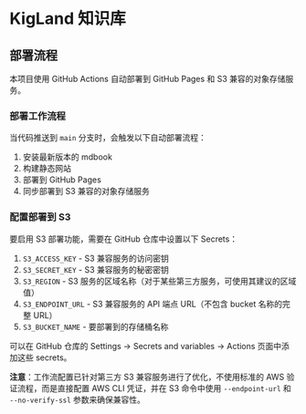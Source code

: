 # KigLand 知识库

## 部署流程

本项目使用 GitHub Actions 自动部署到 GitHub Pages 和 S3 兼容的对象存储服务。

### 部署工作流程

当代码推送到 `main` 分支时，会触发以下自动部署流程：

1. 安装最新版本的 mdbook
2. 构建静态网站
3. 部署到 GitHub Pages
4. 同步部署到 S3 兼容的对象存储服务

### 配置部署到 S3

要启用 S3 部署功能，需要在 GitHub 仓库中设置以下 Secrets：

1. `S3_ACCESS_KEY` - S3 兼容服务的访问密钥
2. `S3_SECRET_KEY` - S3 兼容服务的秘密密钥
3. `S3_REGION` - S3 服务的区域名称（对于某些第三方服务，可使用其建议的区域值）
4. `S3_ENDPOINT_URL` - S3 兼容服务的 API 端点 URL（不包含 bucket 名称的完整 URL）
5. `S3_BUCKET_NAME` - 要部署到的存储桶名称

可以在 GitHub 仓库的 Settings → Secrets and variables → Actions 页面中添加这些 secrets。

**注意**：工作流配置已针对第三方 S3 兼容服务进行了优化，不使用标准的 AWS 验证流程，而是直接配置 AWS CLI 凭证，并在 S3 命令中使用 `--endpoint-url` 和 `--no-verify-ssl` 参数来确保兼容性。